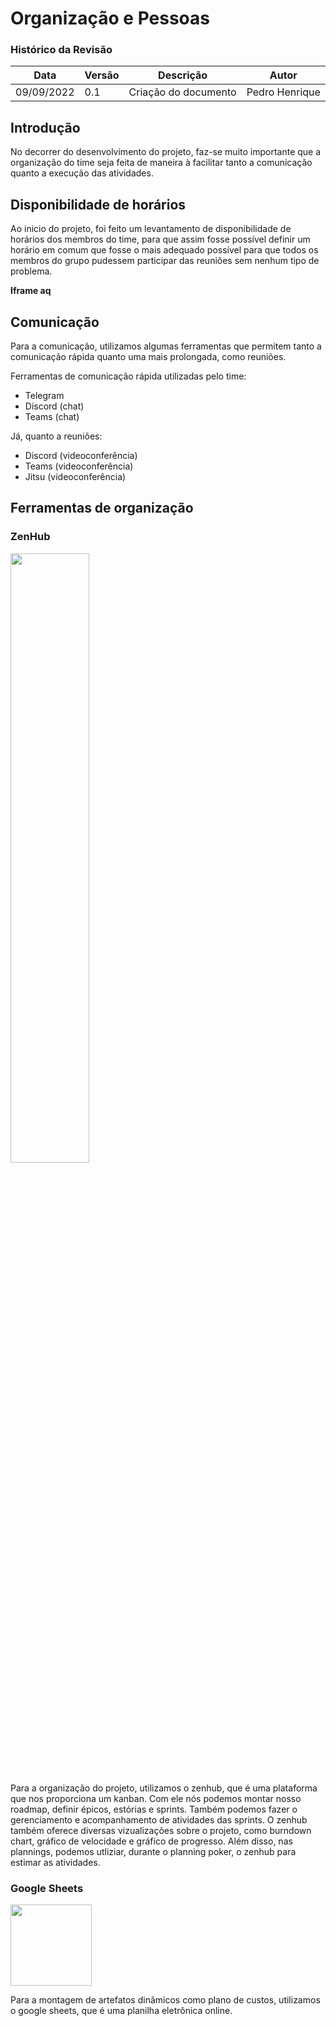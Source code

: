 # Organização e Pessoas 

### Histórico da Revisão
| Data       | Versão | Descrição                    | Autor                   |
| ---------- | ------ | ---------------------------- | ----------------------- |
| 09/09/2022 | 0.1    | Criação do documento         | Pedro Henrique          |

## Introdução

No decorrer do desenvolvimento do projeto, faz-se muito importante que a organização do time seja feita de maneira à facilitar tanto a comunicação quanto a execução das atividades. 

## Disponibilidade de horários

Ao inicio do projeto, foi feito um levantamento de disponibilidade de horários dos membros do time, para que assim fosse possível definir um horário em comum que fosse o mais adequado possível para que todos os membros do grupo pudessem participar das reuniões sem nenhum tipo de problema.

__Iframe aq__

## Comunicação

Para a comunicação, utilizamos algumas ferramentas que permitem tanto a comunicação rápida quanto uma mais prolongada, como reuniões. 

Ferramentas de comunicação rápida utilizadas pelo time:

- Telegram
- Discord (chat)
- Teams (chat)

Já, quanto a reuniões:

- Discord (videoconferência)
- Teams (videoconferência)
- Jitsu (videoconferência)

## Ferramentas de organização

### ZenHub
<div class="full-center" >
  <img src="https://assets-global.website-files.com/62827cf4fe5eb528708511d4/62fbf63c8981cb4db49c1b0b_Zebhub_logo_darkbg.svg" width="50%">
</div>
<br/>
Para a organização do projeto, utilizamos o zenhub, que é uma plataforma que nos proporciona um kanban. Com ele nós podemos montar nosso roadmap, definir épicos, estórias e sprints. Também podemos fazer o gerenciamento e acompanhamento de atividades das sprints. O zenhub também oferece diversas vizualizações sobre o projeto, como burndown chart, gráfico de velocidade e gráfico de progresso. Além disso, nas plannings, podemos utliziar, durante o planning poker, o zenhub para estimar as atividades.

### Google Sheets

<div class="full-center" >
  <img src="https://www.computerhope.com/jargon/g/google-sheets.png" width="130px">
</div>

Para a montagem de artefatos dinâmicos como plano de custos, utilizamos o google sheets, que é uma planilha eletrônica online.